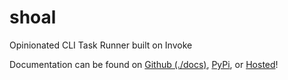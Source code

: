 # shoal

Opinionated CLI Task Runner built on Invoke

Documentation can be found on [Github (./docs)](./docs), [PyPi](https://pypi.org/project/shoal/), or [Hosted](https://shoal.kyleking.me/)!
